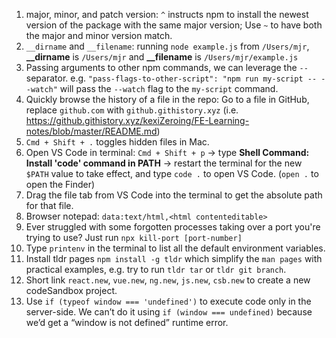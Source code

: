 1. major, minor, and patch version: `^` instructs npm to install the newest version of the package with the same major version; Use `~` to have both the major and minor version match.
2. `__dirname` and `__filename`: running `node example.js` from `/Users/mjr`, **__dirname** is `/Users/mjr` and **__filename** is `/Users/mjr/example.js`
3. Passing arguments to other npm commands, we can leverage the `--` separator. e.g. `"pass-flags-to-other-script": "npm run my-script -- --watch"` will pass the `--watch` flag to the `my-script` command.
4. Quickly browse the history of a file in the repo: Go to a file in GitHub, replace `github.com` with `github.githistory.xyz` (i.e. https://github.githistory.xyz/kexiZeroing/FE-Learning-notes/blob/master/README.md)
5. `Cmd + Shift + .` toggles hidden files in Mac.
6. Open VS Code in terminal: `Cmd + Shift + p` -> type **Shell Command: Install 'code' command in PATH** -> restart the terminal for the new `$PATH` value to take effect, and type `code .` to open VS Code. (`open .` to open the Finder)
7. Drag the file tab from VS Code into the terminal to get the absolute path for that file.
8. Browser notepad: `data:text/html,<html contenteditable>`
9. Ever struggled with some forgotten processes taking over a port you're trying to use? Just run `npx kill-port [port-number]`
10. Type `printenv` in the terminal to list all the default environment variables.
11. Install tldr pages `npm install -g tldr` which simplify the `man pages` with practical examples, e.g. try to run `tldr tar` or `tldr git branch`.
12. Short link `react.new`, `vue.new`, `ng.new`, `js.new`, `csb.new` to create a new codeSandbox project.
13. Use `if (typeof window === 'undefined')` to execute code only in the server-side. We can’t do it using `if (window === undefined)` because we’d get a “window is not defined” runtime error.
